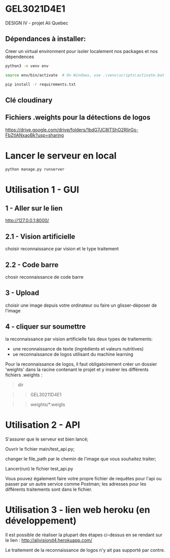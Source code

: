 # GEL3021D4E1
DESIGN IV - projet Ali Quebec

## Dépendances à installer: 
Creer un virtual environment pour isoler localement nos packages et nos dépendences
``` bash
python3 -m venv env
```
``` bash
source env/bin/activate  # On Windows, use .\venv\scripts\activate.bat
```
```bash
pip install -r requirements.txt
```
## Clé cloudinary


## Fichiers .weights pour la détections de logos
https://drive.google.com/drive/folders/1bdG7JC8ITShO2RIjrGs-FbZtlANxaoBk?usp=sharing

# Lancer le serveur en local
```bash
python manage.py runserver
```

# Utilisation 1 - GUI

## 1 - Aller sur le lien
http://127.0.0.1:8000/

## 2.1 - Vision artificielle
choisir reconnaissance par vision et le type traitement
## 2.2 - Code barre
chosir reconnaissance de code barre
## 3 - Upload
choisir une image depuis votre ordinateur ou faire un glisser-déposer de l'image
## 4 - cliquer sur soumettre
la reconnaissance par vision artificielle fais deux types de traitements:
- une reconnaissance de texte (ingrédients et valeurs nutritives)
- ue reconnaissance de logos utilisant du machine learning

Pour la reconnaissance de logos, il faut obligatoirement créer un dossier 'weights' dans la racine contenant le projet et y insérer les différents fichiers .weights :
> dir  
  
  >> GEL30211D4E1
  
  >> weights/*.weigts

  
# Utilisation 2 - API
S'assurer que le serveur est bien lancé;

Ouvrir le fichier main/test_api.py;

changer le file_path par le chemin de l'image que vous souhaitez traiter;

Lancer(run) le fichier test_api.py

Vous pouvez également faire votre propre fichier de requêtes pour l'api ou passer par un autre service comme Postman; les adresses pour les différents traitements sont dans le fichier.


# Utilisation 3 - lien web heroku (en développement)
Il est possible de réaliser la plupart des étapes ci-dessus en se rendant sur le lien : http://alivisiond4.herokuapp.com/

Le traitement de la reconnaissance de logos n'y ait pas supporté par contre.
